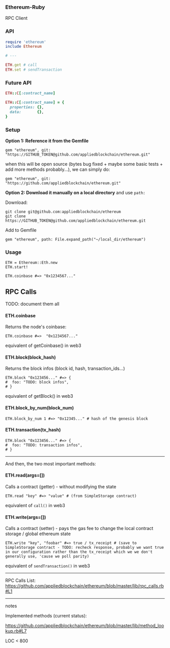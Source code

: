 ### Ethereum-Ruby

RPC Client

### API

```rb
require 'ethereum'
include Ethereum

# ---

ETH.get # call
ETH.set # sendTransaction
```


### Future API


```rb
ETH::C[:contract_name]

ETH::C[:contract_name] = {
  properties: {},
  data:       {},
}
```


### Setup


**Option 1: Reference it from the Gemfile**

    gem "ethereum", git: "https://GITHUB_TOKEN@github.com/appliedblockchain/ethereum.git"

when this will be open source (bytes bug fixed + maybe some basic tests + add more methods probably...), we can simply do:

    gem "ethereum", git: "https://github.com/appliedblockchain/ethereum.git"


**Option 2: Download it manually on a local directory** and use `path:`

Download:

    git clone git@github.com:appliedblockchain/ethereum
    git clone https://GITHUB_TOKEN@github.com/appliedblockchain/ethereum.git

Add to Gemfile

    gem "ethereum", path: File.expand_path("~/local_dir/ethereum")


### Usage

    ETH = Ethereum::Eth.new
    ETH.start!

    ETH.coinbase #=> "0x1234567..."


## RPC Calls

TODO: document them all

#### ETH.coinbase

Returns the node's coinbase:

    ETH.coinbase #=>  "0x1234567..."

equivalent of getCoinbase() in web3

#### ETH.block(block_hash)

Returns the block infos (block id, hash, transaction_ids...)

    ETH.block "0x123456..." #=> {
    #  foo: "TODO: block infos",
    # }


equivalent of getBlock() in web3

#### ETH.block_by_num(block_num)

    ETH.block_by_num 1 #=> "0x12345..." # hash of the genesis block

#### ETH.transaction(tx_hash)

    ETH.block "0x123456..." #=> {
    #  foo: "TODO: transaction infos",
    # }

---

And then, the two most important methods:


#### ETH.read(args=[])

Calls a contract (getter) - without modifying the state


    ETH.read "key" #=> "value" # (from SimpleStorage contract)


equivalent of `call()` in web3


#### ETH.write(args=[])

Calls a contract (setter) - pays the gas fee to change the local contract storage / global ethereum state

    ETH.write "key", "foobar" #=> true / tx_receipt # (save to SimpleStorage contract - TODO: recheck response, probably we want true in our configuration rather than the tx_receipt which we we don't generally use, 'cause we poll parity)


equivalent of `sendTransaction()` in web3


----


RPC Calls List: https://github.com/appliedblockchain/ethereum/blob/master/lib/rpc_calls.rb#L1

---

notes

Implemented methods (current status):

https://github.com/appliedblockchain/ethereum/blob/master/lib/method_lookup.rb#L7


LOC < 800
